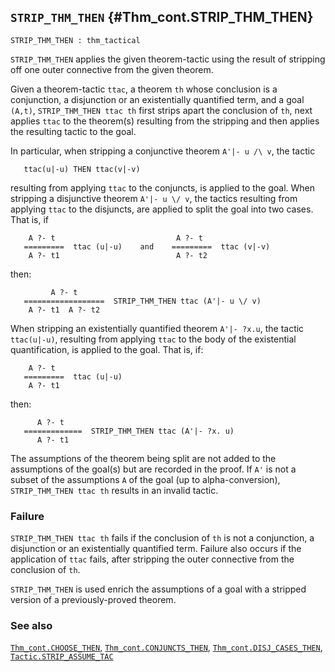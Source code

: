 ## `STRIP_THM_THEN` {#Thm_cont.STRIP_THM_THEN}


```
STRIP_THM_THEN : thm_tactical
```



`STRIP_THM_THEN` applies the given theorem-tactic using the result of
stripping off one outer connective from the given theorem.


Given a theorem-tactic `ttac`, a theorem `th` whose conclusion is a
conjunction, a disjunction or an existentially quantified term, and a goal
`(A,t)`, `STRIP_THM_THEN ttac th` first strips apart the conclusion of `th`,
next applies `ttac` to the theorem(s) resulting from the stripping and then
applies the resulting tactic to the goal.

In particular, when stripping a conjunctive theorem `A'|- u /\ v`, the tactic
    
       ttac(u|-u) THEN ttac(v|-v)
    
resulting from applying `ttac` to the conjuncts, is applied to the
goal.  When stripping a disjunctive theorem `A'|- u \/ v`, the tactics
resulting from applying `ttac` to the disjuncts, are applied to split the goal
into two cases. That is, if
    
        A ?- t                           A ?- t
       =========  ttac (u|-u)    and    =========  ttac (v|-v)
        A ?- t1                          A ?- t2
    
then:
    
             A ?- t
       ==================  STRIP_THM_THEN ttac (A'|- u \/ v)
        A ?- t1  A ?- t2
    
When stripping an existentially quantified theorem `A'|- ?x.u`, the
tactic `ttac(u|-u)`, resulting from applying `ttac` to the body of the
existential quantification, is applied to the goal.  That is, if:
    
        A ?- t
       =========  ttac (u|-u)
        A ?- t1
    
then:
    
          A ?- t
       =============  STRIP_THM_THEN ttac (A'|- ?x. u)
          A ?- t1
    

The assumptions of the theorem being split are not added to the assumptions of
the goal(s) but are recorded in the proof.  If `A'` is not a subset of the
assumptions `A` of the goal (up to alpha-conversion), `STRIP_THM_THEN ttac th`
results in an invalid tactic.

### Failure

`STRIP_THM_THEN ttac th` fails if the conclusion of `th` is not a conjunction,
a disjunction or an existentially quantified term.  Failure also occurs if the
application of `ttac` fails, after stripping the outer connective from the
conclusion of `th`.


`STRIP_THM_THEN` is used enrich the assumptions of a goal with a stripped
version of a previously-proved theorem.

### See also

[`Thm_cont.CHOOSE_THEN`](#Thm_cont.CHOOSE_THEN), [`Thm_cont.CONJUNCTS_THEN`](#Thm_cont.CONJUNCTS_THEN), [`Thm_cont.DISJ_CASES_THEN`](#Thm_cont.DISJ_CASES_THEN), [`Tactic.STRIP_ASSUME_TAC`](#Tactic.STRIP_ASSUME_TAC)

